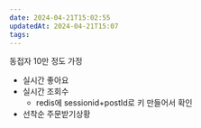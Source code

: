 ```yaml
---
date: 2024-04-21T15:02:55
updatedAt: 2024-04-21T15:07
tags: 
---
```

동접자 10만 정도 가정
- 실시간 좋아요
- 실시간 조회수
    - redis에 sessionid+postId로 키 만들어서 확인
- 선착순 주문받기상황